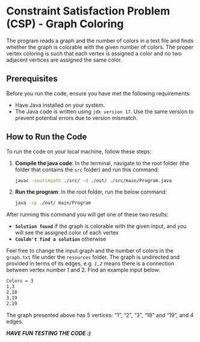# Constraint Satisfaction Problem (CSP) - Graph Coloring

The program reads a graph and the number of colors in a text file and finds whether the graph is colorable with the given number of colors. The proper vertex coloring is such that each vertex is assigned a color and no two adjacent vertices are assigned the same color.

## Prerequisites

Before you run the code, ensure you have met the following requirements:

- Have Java installed on your system.
- The Java code is written using `jdk version 17`. Use the same version to prevent potential errors due to version mismatch.

## How to Run the Code

To run the code on your local machine, follow these steps:

1. **Compile the java code**:
   In the terminal, navigate to the root folder (the folder that contains the `src` folder) and run this command:
   ```sh
   javac -sourcepath ./src/ -d ./out/ ./src/main/Program.java
   ```
2. **Run the program**:
   In the root folder, run the below command:
   ```sh
   java -cp ./out/ main/Program
   ```
  
  After running this command you will get one of these two results:
  - **`Solution found`** if the graph is colorable with the given input, and you will see the assigned color of each vertex
  - **`Couldn't find a solution`** otherwise

Feel free to change the input graph and the number of colors in the `graph.txt` file under the `resources` folder. The graph is undirected and provided in terms of its edges, e.g. *`1,2`* means there is a connection between vertex number 1 and 2. Find an example input below:

``` sh
Colors = 3
1,3 
2,18 
3,19 
2,19
```
The graph presented above has 5 vertices: “1”, “2”, “3”, “18” and “19”, and 4 edges.

***HAVE FUN TESTING THE CODE :)***
